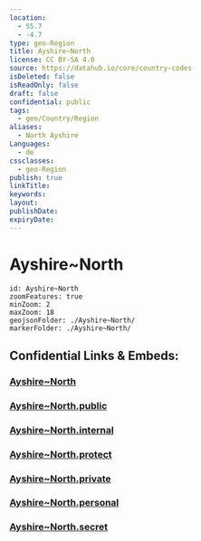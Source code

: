 ```yaml
---
location:
  - 55.7
  - -4.7
type: geo-Region
title: Ayshire~North
license: CC BY-SA 4.0
source: https://datahub.io/core/country-codes
isDeleted: false
isReadOnly: false
draft: false
confidential: public
tags:
  - geo/Country/Region
aliases:
  - North Ayshire
Languages:
  - de
cssclasses:
  - geo-Region
publish: true
linkTitle:
keywords:
layout:
publishDate:
expiryDate:
---
```


# Ayshire~North

```leaflet
id: Ayshire~North
zoomFeatures: true 
minZoom: 2 
maxZoom: 18
geojsonFolder: ./Ayshire~North/
markerFolder: ./Ayshire~North/
```


## Confidential Links & Embeds: 

### [Ayshire~North](/_Standards/Earth/Continent/Europe/Europe~North/UK/Scotland/counties~Scotland/Ayshire~North.md) 

### [Ayshire~North.public](/_public/Earth/Continent/Europe/Europe~North/UK/Scotland/counties~Scotland/Ayshire~North.public.md) 

### [Ayshire~North.internal](/_internal/Earth/Continent/Europe/Europe~North/UK/Scotland/counties~Scotland/Ayshire~North.internal.md) 

### [Ayshire~North.protect](/_protect/Earth/Continent/Europe/Europe~North/UK/Scotland/counties~Scotland/Ayshire~North.protect.md) 

### [Ayshire~North.private](/_private/Earth/Continent/Europe/Europe~North/UK/Scotland/counties~Scotland/Ayshire~North.private.md) 

### [Ayshire~North.personal](/_personal/Earth/Continent/Europe/Europe~North/UK/Scotland/counties~Scotland/Ayshire~North.personal.md) 

### [Ayshire~North.secret](/_secret/Earth/Continent/Europe/Europe~North/UK/Scotland/counties~Scotland/Ayshire~North.secret.md)

